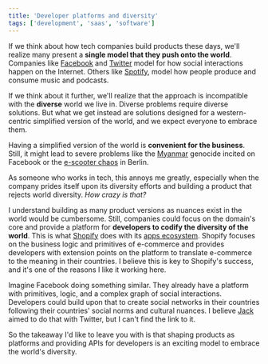 ```yaml
---
title: 'Developer platforms and diversity'
tags: ['development', 'saas', 'software']
---
```


If we think about how tech companies build products these days,
we'll realize many present a **single model that they push onto the world**.
Companies like [Facebook](https://facebook.com) and [Twitter](https://twitter.com) model for how social interactions happen on the Internet.
Others like [Spotify](https://spotify.com), model how people produce and consume music and podcasts.

If we think about it further,
we'll realize that the approach is incompatible with the **diverse** world we live in.
Diverse problems require diverse solutions.
But what we get instead are solutions designed for a western-centric simplified version of the world,
and we expect everyone to embrace them.

Having a simplified version of the world is **convenient for the business**.
Still, it might lead to severe problems like the [Myanmar](https://www.nytimes.com/2018/10/15/technology/myanmar-facebook-genocide.html) genocide incited on Facebook or the [e-scooter chaos](https://www.berliner-zeitung.de/en/new-laws-could-end-e-scooter-chaos-li.116188) in Berlin.

As someone who works in tech,
this annoys me greatly,
especially when the company prides itself upon its diversity efforts and building a product that rejects world diversity.
_How crazy is that?_

I understand building as many product versions as nuances exist in the world would be cumbersome.
Still, companies could focus on the domain's core and provide a platform for **developers to codify the diversity of the world**.
This is what [Shopify](https://shopify.com) does with its [apps ecosystem](https://apps.shopify.com/).
Shopify focuses on the business logic and primitives of e-commerce and provides developers with extension points on the platform to translate e-commerce to the meaning in their countries.
I believe this is key to Shopify's success,
and it's one of the reasons I like it working here.

Imagine Facebook doing something similar.
They already have a platform with primitives, logic, and a complex graph of social interactions.
Developers could build upon that to create social networks in their countries following their countries' social norms and cultural nuances.
I believe [Jack](https://twitter.com/jack) aimed to do that with Twitter,
but I can't find the link to it.

So the takeaway I'd like to leave you with is that shaping products as platforms and providing APIs for developers is an exciting model to embrace the world's diversity.
